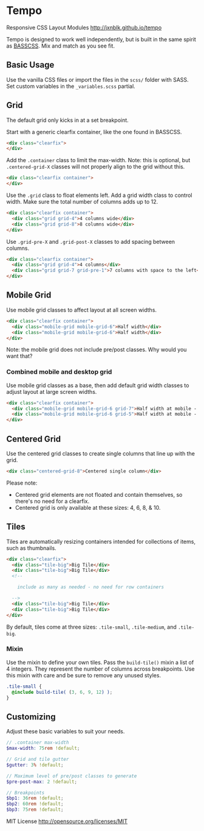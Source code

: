 # Tempo

Responsive CSS Layout Modules
http://jxnblk.github.io/tempo

Tempo is designed to work well independently, but is built in the same spirit as [BASSCSS](http://jxnblk.github.io/basscss). Mix and match as you see fit.

## Basic Usage
Use the vanilla CSS files or import the files in the `scss/` folder with SASS. Set custom variables in the `_variables.scss` partial.

## Grid
The default grid only kicks in at a set breakpoint.

Start with a generic clearfix container, like the one found in BASSCSS.

```html
<div class="clearfix">
</div>
```

Add the `.container` class to limit the max-width. Note: this is optional, but `.centered-grid-X` classes will not properly align to the grid without this.

```html
<div class="clearfix container">
</div>
```

Use the `.grid` class to float elements left. Add a grid width class to control width. Make sure the total number of columns adds up to 12.

```html
<div class="clearfix container">
  <div class="grid grid-4">4 columns wide</div>
  <div class="grid grid-8">8 columns wide</div>
</div>
```

Use `.grid-pre-X` and `.grid-post-X` classes to add spacing between columns.

```html
<div class="clearfix container">
  <div class="grid grid-4">4 columns</div>
  <div class="grid grid-7 grid-pre-1">7 columns with space to the left</div>
</div>
```

## Mobile Grid
Use mobile grid classes to affect layout at all screen widths.

```html
<div class="clearfix container">
  <div class="mobile-grid mobile-grid-6">Half width</div>
  <div class="mobile-grid mobile-grid-6">Half width</div>
</div>
```

Note: the mobile grid does not include pre/post classes. Why would you want that?

### Combined mobile and desktop grid
Use mobile grid classes as a base, then add default grid width classes to adjust layout at large screen widths.

```html
<div class="clearfix container">
  <div class="mobile-grid mobile-grid-6 grid-7">Half width at mobile - 7 columns on larger screens</div>
  <div class="mobile-grid mobile-grid-6 grid-5">Half width at mobile - 5 columns on larger screens</div>
</div>
```

## Centered Grid
Use the centered grid classes to create single columns that line up with the grid.

```html
<div class="centered-grid-8">Centered single column</div>
```

Please note:
- Centered grid elements are not floated and contain themselves, so there's no need for a clearfix.
- Centered grid is only available at these sizes: 4, 6, 8, & 10.


## Tiles
Tiles are automatically resizing containers intended for collections of items, such as thumbnails.

```html
<div class="clearfix">
  <div class="tile-big">Big Tile</div>
  <div class="tile-big">Big Tile</div>
  <!--

    include as many as needed - no need for row containers

  -->
  <div class="tile-big">Big Tile</div>
  <div class="tile-big">Big Tile</div>
</div>
```

By default, tiles come at three sizes: `.tile-small`, `.tile-medium`, and `.tile-big`.

### Mixin
Use the mixin to define your own tiles. Pass the `build-tile()` mixin a list of 4 integers. They represent the number of columns across breakpoints. Use this mixin with care and be sure to remove any unused styles.

```scss
.tile-small {
  @include build-tile( (3, 6, 9, 12) );
}
```

## Customizing
Adjust these basic variables to suit your needs.

```scss
// .container max-width
$max-width: 75rem !default;

// Grid and tile gutter
$gutter: 3% !default;

// Maximum level of pre/post classes to generate
$pre-post-max: 2 !default;

// Breakpoints
$bp1: 36rem !default;
$bp2: 60rem !default;
$bp3: 75rem !default;
```


MIT License http://opensource.org/licenses/MIT


